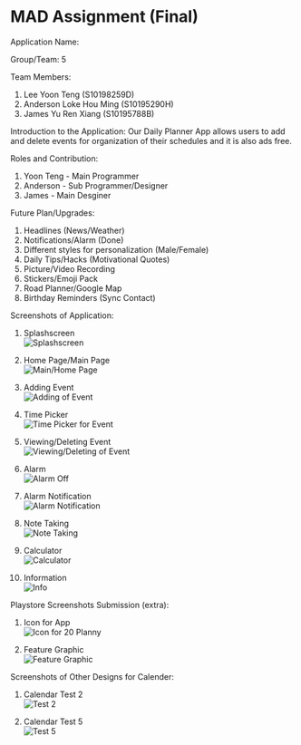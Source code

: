 # MAD Assignment (Final)

Application Name: 

Group/Team: 5 

Team Members:
1) Lee Yoon Teng (S10198259D)
2) Anderson Loke Hou Ming (S10195290H)
3) James Yu Ren Xiang (S10195788B)

Introduction to the Application:
Our Daily Planner App allows users to add and delete events for organization of their schedules and it is also ads free.

Roles and Contribution:
1) Yoon Teng - Main Programmer
2) Anderson - Sub Programmer/Designer 
3) James - Main Desginer

Future Plan/Upgrades:
1) Headlines (News/Weather) 
2) Notifications/Alarm (Done)
3) Different styles for personalization (Male/Female) 
4) Daily Tips/Hacks (Motivational Quotes) 
5) Picture/Video Recording  
6) Stickers/Emoji Pack 
7) Road Planner/Google Map 
8) Birthday Reminders (Sync Contact)

Screenshots of Application:
1) Splashscreen <br>
![Splashscreen](MAD/splashscreen2.png)

2) Home Page/Main Page <br>
![Main/Home Page](MAD/Main_Home(updated).png)

3) Adding Event <br>
![Adding of Event](MAD/Adding_Event(updated).png)

4) Time Picker <br>
![Time Picker for Event](MAD/Time_Picker.png)

5) Viewing/Deleting Event <br>
![Viewing/Deleting of Event](MAD/Viewing_Deleting(updated).png)

6) Alarm <br>
![Alarm Off](MAD/Alarm_Off.png)

7) Alarm Notification <br>
![Alarm Notification](MAD/Alarm_Notification.png)

9) Note Taking <br>
![Note Taking](MAD/Notes_Taking.png)

9) Calculator <br>
![Calculator](MAD/Calculator_Page.png)

10) Information <br>
![Info](MAD/Info.png)

Playstore Screenshots Submission (extra):

1) Icon for App <br>
![Icon for 20 Planny](MAD/web_hi_res_512.png)

2) Feature Graphic <br>
![Feature Graphic](MAD/20-Planny-feature-graphic.png)

Screenshots of Other Designs for Calender:

1) Calendar Test 2 <br>
![Test 2](MAD/Test2.png)

2) Calendar Test 5 <br>
![Test 5](MAD/Test5.png)
